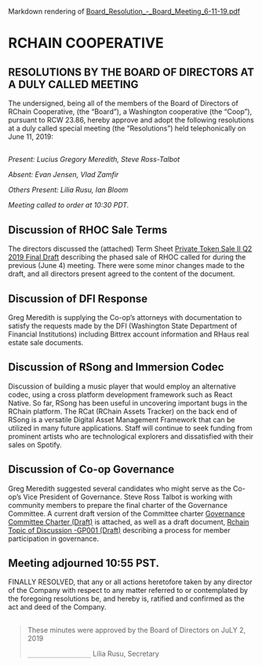 Markdown rendering of [Board_Resolution_-_Board_Meeting_6-11-19.pdf](/2019/06-11/Board_Resolution_-_Board_Meeting_6-11-19.pdf)

##

# RCHAIN COOPERATIVE

## RESOLUTIONS BY THE BOARD OF DIRECTORS AT A DULY CALLED MEETING

The undersigned, being all of the members of the Board of Directors of RChain Cooperative, (the “Board”), a Washington cooperative (the “Coop”), pursuant to RCW 23.86, hereby approve and adopt the following resolutions at a duly called special meeting (the “Resolutions”) held telephonically on June 11, 2019:

##

*Present:  Lucius Gregory Meredith, Steve Ross-Talbot*

*Absent:  Evan Jensen, Vlad Zamfir*

*Others Present:  Lilia Rusu, Ian Bloom*

*Meeting called to order at 10:30 PDT.*

##

## Discussion of RHOC Sale Terms

The directors discussed the (attached) Term Sheet [Private Token Sale II Q2 2019 Final Draft](/2019/06-11/Private%20Token%20Sale%20II%20Q2%202019%20Final%20Draft.pdf) describing the phased sale of RHOC called for during the previous (June 4) meeting. There were some minor changes made to the draft, and all directors present agreed to the content of the document.

## Discussion of DFI Response

Greg Meredith is supplying the Co-op’s attorneys with documentation to satisfy the requests made by the DFI (Washington State Department of Financial Institutions) including Bittrex account information and RHaus real estate sale documents.

## Discussion of RSong and Immersion Codec

Discussion of building a music player that would employ an alternative codec, using a cross platform development framework such as React Native. So far, RSong has been useful in uncovering important bugs in the RChain platform. The RCat (RChain Assets Tracker) on the back end of RSong is a versatile Digital Asset Management Framework that can be utilized in many future applications. Staff will continue to seek funding from prominent artists who are technological explorers and dissatisfied with their sales on Spotify.

## Discussion of Co-op Governance

Greg Meredith suggested several candidates who might serve as the Co-op’s Vice President of Governance. Steve Ross Talbot is working with community members to prepare the final charter of the Governance Committee. A current draft version of the Committee charter [Governance Committee Charter (Draft)](/2019/06-11/Governance%20Committee%20Charter%20(Draft).pdf) is attached, as well as a draft document, [Rchain Topic of Discussion -GP001 (Draft)](/2019/06-11/Rchain%20Topic%20of%20Discussion%20-GP001%20(Draft).pdf) describing a process for member participation in governance.

## Meeting adjourned 10:55 PST.

FINALLY RESOLVED, that any or all actions heretofore taken by any director of the Company with respect to any matter referred to or contemplated by the foregoing resolutions be, and hereby is, ratified and confirmed as the act and deed of the Company.

##

>These minutes were approved by the Board of Directors on JuLY 2, 2019
>
> `__________________`
> Lilia Rusu, Secretary
